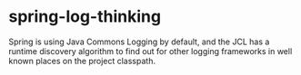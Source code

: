 # spring-log-thinking
Spring is using Java Commons Logging by default, and the JCL has a runtime discovery algorithm to find out for other logging frameworks in well known places on the project classpath.
